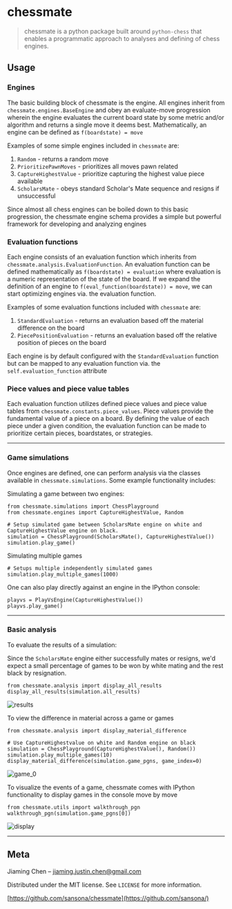 # chessmate
> chessmate is a python package built around ```python-chess``` that enables a programmatic approach to analyses and defining of chess engines.

## Usage

### Engines
The basic building block of chessmate is the engine. All engines inherit
from ```chessmate.engines.BaseEngine``` and obey an evaluate-move progression wherein the engine evaluates the current board
state by some metric and/or algorithm and returns a single move it deems best. Mathematically, an engine can be defined as ```f(boardstate) = move```

Examples of some simple engines included in ```chessmate``` are:
  1. ```Random``` - returns a random move
  2. ```PrioritizePawnMoves``` - prioritizes all moves pawn related
  3. ```CaptureHighestValue``` - prioritize capturing the highest value piece available
  4. ```ScholarsMate``` - obeys standard Scholar's Mate sequence and resigns if unsuccessful

Since almost all chess engines can be boiled down to this basic progression, the chessmate engine schema provides a simple but powerful framework for developing and analyzing engines

### Evaluation functions
Each engine consists of an evaluation function which inherits from ```chessmate.analysis.EvaluationFunction```. An evaluation function can be defined mathematically as ```f(boardstate) = evaluation``` where evaluation is a numeric representation of the state of the board. If we expand the definition of an engine to ```f(eval_function(boardstate)) = move```, we can start optimizing engines via. the evaluation function. 

Examples of some evaluation functions included with ```chessmate``` are:
  1. ```StandardEvaluation``` - returns an evaluation based off the material difference on the board
  2. ```PiecePositionEvaluation``` - returns an evaluation based off the relative position of pieces on the board
 
Each engine is by default configured with the ```StandardEvaluation``` function but can be mapped to any evaluation function via. the ```self.evaluation_function``` attribute

### Piece values and piece value tables
Each evaluation function utilizes defined piece values and piece value tables from ```chessmate.constants.piece_values```. Piece values provide the fundamental value of a piece on a board. By defining the value of each piece under a given condition, the evaluation function can be made to prioritize certain pieces, boardstates, or strategies.
  
---
### Game simulations
Once engines are defined, one can perform analysis via the classes available in ```chessmate.simulations```. Some example functionality includes:

Simulating a game between two engines:

```
from chessmate.simulations import ChessPlayground
from chessmate.engines import CaptureHighestValue, Random

# Setup simulated game between ScholarsMate engine on white and CaptureHighestValue engine on black.
simulation = ChessPlayground(ScholarsMate(), CaptureHighestValue())
simulation.play_game()
```

Simulating multiple games
```
# Setups multiple independently simulated games
simulation.play_multiple_games(1000)
```

One can also play directly against an engine in the IPython console:
```
playvs = PlayVsEngine(CaptureHighestValue())
playvs.play_game()
```

---
### Basic analysis

To evaluate the results of a simulation:

Since the ```ScholarsMate``` engine either successfully mates or resigns, we'd expect a small percentage of games to be won by white mating and the rest black by resignation.
```
from chessmate.analysis import display_all_results
display_all_results(simulation.all_results)
```
![results](https://user-images.githubusercontent.com/17757035/82768134-f3b2b880-9de1-11ea-9b96-8a3be118fb80.png)

To view the difference in material across a game or games
```
from chessmate.analysis import display_material_difference

# Use CaptureHighestvalue on white and Random engine on black
simulation = ChessPlayground(CaptureHighestValue(), Random())
simulation.play_multiple_games(10)
display_material_difference(simulation.game_pgns, game_index=0)
```
![game_0](https://user-images.githubusercontent.com/17757035/82845850-0210db00-9e9b-11ea-8183-48958edbc418.png)

To visualize the events of a game, chessmate comes with IPython functionality to display games in the console move by move
```
from chessmate.utils import walkthrough_pgn
walkthrough_pgn(simulation.game_pgns[0])
```
![display](https://user-images.githubusercontent.com/17757035/82768462-07f7b500-9de4-11ea-83ec-97975e9e9017.png)

---
## Meta
Jiaming Chen –  jiaming.justin.chen@gmail.com

Distributed under the MIT license. See ``LICENSE`` for more information.

[https://github.com/sansona/chessmate](https://github.com/sansona/)
